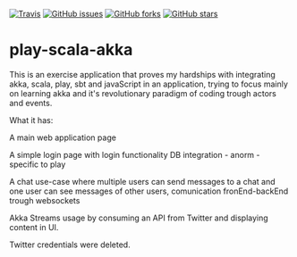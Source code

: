 [![Travis](https://img.shields.io/travis/playframework/play-scala-websocket-example.svg?style=flat)](https://travis-ci.org/playframework/play-scala-websocket-example) [![GitHub issues](https://img.shields.io/github/issues/playframework/play-scala-websocket-example.svg?style=flat)](https://github.com/playframework/play-scala-websocket-example/issues) [![GitHub forks](https://img.shields.io/github/forks/playframework/play-scala-websocket-example.svg?style=flat)](https://github.com/playframework/play-websocket-java/network) [![GitHub stars](https://img.shields.io/github/stars/playframework/play-scala-websocket-example.svg?style=flat)](https://github.com/playframework/play-scala-websocket-example/stargazers)

# play-scala-akka

This is an exercise application that proves my hardships with integrating akka, scala, play, sbt and javaScript in an application, trying to focus mainly
 on learning akka and it's revolutionary paradigm of coding trough actors and events.
  
  What it has: 
  
  A main web application page
  
  A simple login page with login functionality DB integration - anorm - specific to play
  
  A chat use-case where multiple users can send messages to a chat and one user can see messages of other users, comunication fronEnd-backEnd trough websockets
  
  Akka Streams usage by consuming an API from Twitter and displaying content in UI. 
  
  Twitter credentials were deleted.

